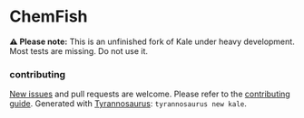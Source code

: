 # ChemFish

**⚠ Please note:**
This is an unfinished fork of Kale under heavy development.
Most tests are missing. Do not use it.


### contributing

[New issues](https://github.com/dmyersturnbull/chemfish/issues) and pull requests are welcome.
Please refer to the [contributing guide](https://github.com//blob/master/CONTRIBUTING.md).
Generated with [Tyrannosaurus](https://github.com/dmyersturnbull/tyrannosaurus): `tyrannosaurus new kale`.
